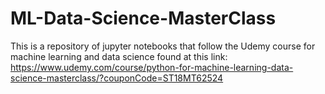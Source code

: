 # ML-Data-Science-MasterClass

This is a repository of jupyter notebooks that follow the Udemy course for machine learning and data science found at this link: https://www.udemy.com/course/python-for-machine-learning-data-science-masterclass/?couponCode=ST18MT62524